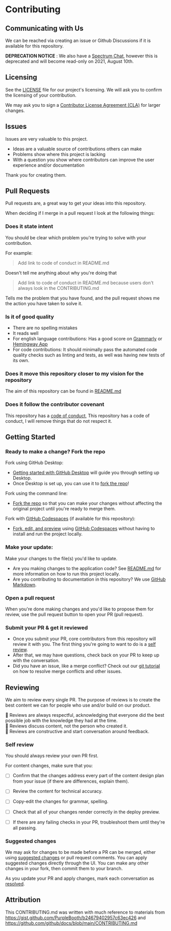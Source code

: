 # Contributing

## Communicating with Us

We can be reached via creating an issue or Github Discussions if it is available for this repository. 

**DEPRECATION NOTICE** : We also have a [Spectrum Chat](https://spectrum.chat/openattestation), however this is deprecated and will become read-only on 2021, August 10th.


## Licensing

See the [LICENSE](LICENSE.md) file for our project's licensing. We will ask you to confirm the licensing of your contribution.

We may ask you to sign a [Contributor License Agreement (CLA)](http://en.wikipedia.org/wiki/Contributor_License_Agreement) for larger changes.

## Issues

Issues are very valuable to this project.

-   Ideas are a valuable source of contributions others can make
-   Problems show where this project is lacking
-   With a question you show where contributors can improve the user experience and/or documentation

Thank you for creating them.

## Pull Requests

Pull requests are, a great way to get your ideas into this repository.

When deciding if I merge in a pull request I look at the following things:

### Does it state intent

You should be clear which problem you're trying to solve with your contribution.

For example:

> Add link to code of conduct in README.md

Doesn't tell me anything about why you're doing that

> Add link to code of conduct in README.md because users don't always look in the CONTRIBUTING.md

Tells me the problem that you have found, and the pull request shows me the action you have taken to solve it.

### Is it of good quality

-   There are no spelling mistakes
-   It reads well
-   For english language contributions: Has a good score on [Grammarly](https://gist.github.com/PurpleBooth/grammarly.com) or [Hemingway App](http://www.hemingwayapp.com/)
-   For code contributions: It should minimally pass the automated code quality checks such as linting and tests, as well was having new tests of its own.

### Does it move this repository closer to my vision for the repository

The aim of this repository can be found in [README.md](README.md)

### Does it follow the contributor covenant

This repository has a [code of conduct](CODE_OF_CONDUCT.md), This repository has a code of conduct, I will remove things that do not respect it.


## Getting Started

### Ready to make a change? Fork the repo

Fork using GitHub Desktop:

- [Getting started with GitHub Desktop](https://docs.github.com/en/desktop/installing-and-configuring-github-desktop/getting-started-with-github-desktop) will guide you through setting up Desktop.
- Once Desktop is set up, you can use it to [fork the repo](https://docs.github.com/en/desktop/contributing-and-collaborating-using-github-desktop/cloning-and-forking-repositories-from-github-desktop)!

Fork using the command line:

- [Fork the repo](https://docs.github.com/en/github/getting-started-with-github/fork-a-repo#fork-an-example-repository) so that you can make your changes without affecting the original project until you're ready to merge them.

Fork with [GitHub Codespaces](https://github.com/features/codespaces) (if available for this repository):

- [Fork, edit, and preview](https://docs.github.com/en/free-pro-team@latest/github/developing-online-with-codespaces/creating-a-codespace) using [GitHub Codespaces](https://github.com/features/codespaces) without having to install and run the project locally.

### Make your update:
Make your changes to the file(s) you'd like to update. 
  - Are you making changes to the application code? See [README.md](README.md) for more information on how to run this project locally.
  - Are you contributing to documentation in this repository? We use [GitHub Markdown](contributing/content-markup-reference.md).

### Open a pull request
When you're done making changes and you'd like to propose them for review, use the pull request button to open your PR (pull request).

### Submit your PR & get it reviewed
- Once you submit your PR, core contributors from this repository will review it with you. The first thing you're going to want to do is a [self review](#self-review).
- After that, we may have questions, check back on your PR to keep up with the conversation.
- Did you have an issue, like a merge conflict? Check out our [git tutorial](https://lab.github.com/githubtraining/managing-merge-conflicts) on how to resolve merge conflicts and other issues.


## Reviewing
We aim to review every single PR. The purpose of reviews is to create the best content we can for people who use and/or build on our product.

:yellow_heart: Reviews are always respectful, acknowledging that everyone did the best possible job with the knowledge they had at the time.  
:yellow_heart: Reviews discuss content, not the person who created it.  
:yellow_heart: Reviews are constructive and start conversation around feedback.  

### Self review
You should always review your own PR first.

For content changes, make sure that you:
- [ ] Confirm that the changes address every part of the content design plan from your issue (if there are differences, explain them).
- [ ] Review the content for technical accuracy.
- [ ] Copy-edit the changes for grammar, spelling.
- [ ] Check that all of your changes render correctly in the deploy preview.
- [ ] If there are any failing checks in your PR, troubleshoot them until they're all passing.


### Suggested changes
We may ask for changes to be made before a PR can be merged, either using [suggested changes](https://docs.github.com/en/github/collaborating-with-issues-and-pull-requests/incorporating-feedback-in-your-pull-request) or pull request comments. You can apply suggested changes directly through the UI. You can make any other changes in your fork, then commit them to your branch.

As you update your PR and apply changes, mark each conversation as [resolved](https://docs.github.com/en/github/collaborating-with-issues-and-pull-requests/commenting-on-a-pull-request#resolving-conversations).

## Attribution

This CONTRIBUTING.md was written with much reference to materials from https://gist.github.com/PurpleBooth/b24679402957c63ec426 and https://github.com/github/docs/blob/main/CONTRIBUTING.md
